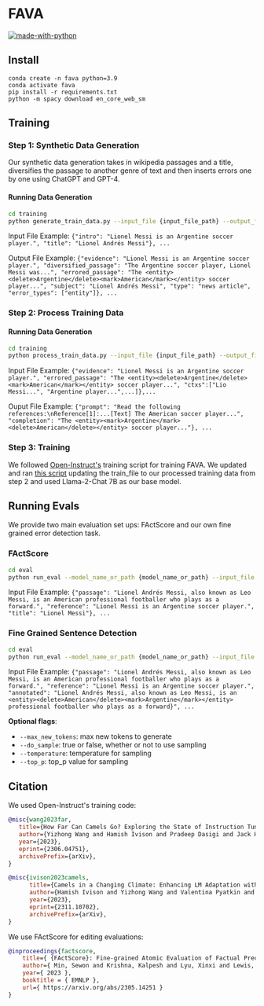 # FAVA

[![made-with-python](https://img.shields.io/badge/Made%20with-Python-red.svg)](#python)

## Install
```
conda create -n fava python=3.9
conda activate fava
pip install -r requirements.txt
python -m spacy download en_core_web_sm
```
## Training 

### Step 1: Synthetic Data Generation

Our synthetic data generation takes in wikipedia passages and a title, diversifies the passage to another genre of text and then inserts errors one by one using ChatGPT and GPT-4.

#### Running Data Generation
```bash
cd training
python generate_train_data.py --input_file {input_file_path} --output_file {output_file_path} --openai_key {your_openai_key}
```

Input File Example: `{"intro": "Lionel Messi is an Argentine soccer player.", "title": "Lionel Andrés Messi"}, ...`

Output File Example: `{"evidence": "Lionel Messi is an Argentine soccer player.", "diversified_passage": "The Argentine soccer player, Lionel Messi was...", "errored_passage": "The <entity><delete>Argentine</delete><mark>American</mark></entity> soccer player...", "subject": "Lionel Andrés Messi", "type": "news article", "error_types": ["entity"]}, ...`

### Step 2: Process Training Data

#### Running Data Generation
```bash
cd training
python process_train_data.py --input_file {input_file_path} --output_file {output_file_path}
```

Input File Example: `{"evidence": "Lionel Messi is an Argentine soccer player.", "errored_passage": "The <entity><delete>Argentine</delete><mark>American</mark></entity> soccer player...", "ctxs":["Lio Messi...", "Argentine player...",...]},...`

Ouput File Example: `{"prompt": "Read the following references:\nReference[1]:...[Text] The American soccer player...", "completion": "The <entity><mark>Argentine</mark><delete>American</delete></entity> soccer player..."}, ...`

### Step 3: Training
We followed [Open-Instruct's](https://github.com/allenai/open-instruct) training script for training FAVA. We updated and ran [this script](https://github.com/allenai/open-instruct/blob/main/scripts/finetune_with_accelerate.sh) updating the train_file to our processed training data from step 2 and used Llama-2-Chat 7B as our base model.

## Running Evals

We provide two main evaluation set ups: FActScore and our own fine grained error detection task. 

### FActScore
```bash
cd eval
python run_eval --model_name_or_path {model_name_or_path} --input_file {input_passages_references_titles} --output_file {output_file_path} --metric factscore --openai_key {your_openai_key}
```

Input File Example: `{"passage": "Lionel Andrés Messi, also known as Leo Messi, is an American professional footballer who plays as a forward.", "reference": "Lionel Messi is an Argentine soccer player.", "title": "Lionel Messi"}, ...`

### Fine Grained Sentence Detection
```bash
cd eval
python run_eval --model_name_or_path {model_name_or_path} --input_file {input_passages_references_titles} --output_file {output_file_path} --metric detection
```

Input File Example: `{"passage": "Lionel Andrés Messi, also known as Leo Messi, is an American professional footballer who plays as a forward.", "reference": "Lionel Messi is an Argentine soccer player.", "annotated": "Lionel Andrés Messi, also known as Leo Messi, is an <entity><delete>American</delete><mark>Argentine</mark></entity> professional footballer who plays as a forward}", ...`

**Optional flags**:
- `--max_new_tokens`: max new tokens to generate
- `--do_sample`: true or false, whether or not to use sampling
- `--temperature`: temperature for sampling
- `--top_p`: top_p value for sampling

## Citation

We used Open-Instruct's training code:

```bibtex
@misc{wang2023far,
   title={How Far Can Camels Go? Exploring the State of Instruction Tuning on Open Resources}, 
   author={Yizhong Wang and Hamish Ivison and Pradeep Dasigi and Jack Hessel and Tushar Khot and Khyathi Raghavi Chandu and David Wadden and Kelsey MacMillan and Noah A. Smith and Iz Beltagy and Hannaneh Hajishirzi},
   year={2023},
   eprint={2306.04751},
   archivePrefix={arXiv},
}
```

```bibtex
@misc{ivison2023camels,
      title={Camels in a Changing Climate: Enhancing LM Adaptation with Tulu 2}, 
      author={Hamish Ivison and Yizhong Wang and Valentina Pyatkin and Nathan Lambert and Matthew Peters and Pradeep Dasigi and Joel Jang and David Wadden and Noah A. Smith and Iz Beltagy and Hannaneh Hajishirzi},
      year={2023},
      eprint={2311.10702},
      archivePrefix={arXiv},
}
```

We use FActScore for editing evaluations:

```bibtex
@inproceedings{factscore,
    title={ {FActScore}: Fine-grained Atomic Evaluation of Factual Precision in Long Form Text Generation },
    author={ Min, Sewon and Krishna, Kalpesh and Lyu, Xinxi and Lewis, Mike and Yih, Wen-tau and Koh, Pang Wei and Iyyer, Mohit and Zettlemoyer, Luke and Hajishirzi, Hannaneh },
    year={ 2023 },
    booktitle = { EMNLP },
    url={ https://arxiv.org/abs/2305.14251 }
}
```
